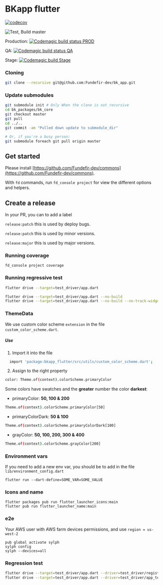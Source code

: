 # BKapp flutter

[![codecov](https://codecov.io/gh/Fundefir-dev/bk_app/branch/master/graph/badge.svg?token=36HA1X385U)](https://codecov.io/gh/Fundefir-dev/bk_app)

![Test, Build master](https://github.com/Fundefir-dev/bk_app/workflows/Test,%20Build%20master/badge.svg)

Production: [![Codemagic build status PROD](https://api.codemagic.io/apps/5f03816ef9cfa6000e6d3b49/5f03816ef9cfa6000e6d3b48/status_badge.svg)](https://codemagic.io/apps/5f03816ef9cfa6000e6d3b49/5f03816ef9cfa6000e6d3b48/latest_build)

QA: [![Codemagic build status QA](https://api.codemagic.io/apps/5f03816ef9cfa6000e6d3b49/5f0647b532c6cf2b4f64a10d/status_badge.svg)](https://codemagic.io/apps/5f03816ef9cfa6000e6d3b49/5f0647b532c6cf2b4f64a10d/latest_build)

Stage: [![Codemagic build Stage](https://api.codemagic.io/apps/5f03816ef9cfa6000e6d3b49/5f064b18d9ccd53cdbc2002a/status_badge.svg)](https://codemagic.io/apps/5f03816ef9cfa6000e6d3b49/5f064b18d9ccd53cdbc2002a/latest_build)

### Cloning

```sh
git clone --recursive git@github.com:Fundefir-dev/bk_app.git
```

### Update submodules

```sh
git submodule init # Only When the clone is not recursive
cd bk_packages/bk_core
git checkout master
git pull
cd ../..
git commit -am "Pulled down update to submodule_dir"

# Or, if you're a busy person:
git submodule foreach git pull origin master
```

## Get started

Please install [https://github.com/Fundefir-dev/commons](https://github.com/Fundefir-dev/commons).

With `fd` commands, run `fd_console project` for view the different options and helpers.

## Create a release

In your PR, you can to add a label

`release:patch` this is used by deploy bugs.

`release:patch` this is used by minor versions.

`release:major` this is used by major versions.

### Running coverage

```
fd_console project coverage
```

### Running regressive test

```sh
flutter drive --target=test_driver/app.dart

flutter drive --target=test_driver/app.dart --no-build
flutter drive --target=test_driver/app.dart --no-build --no-track-widget-creation
```

### ThemeData

We use custom color scheme `extension` in the file `custom_color_scheme.dart`.

##### Use

1. Import it into the file

```sh
  import 'package:bkapp_flutter/src/utils/custom_color_scheme.dart';
```

2. Assign to the right property

```sh
color: Theme.of(context).colorScheme.primaryColor
```

Some colors have swatches and the **greater** number the color **darkest**:

- primaryColor: **50, 100 & 200**

```sh
Theme.of(context).colorScheme.primaryColor[50]
```

- primaryColorDark: **50 & 100**

```sh
Theme.of(context).colorScheme.primaryColorDark[100]
```

- grayColor: **50, 100, 200, 300 & 400**

```sh
Theme.of(context).colorScheme.grayColor[200]
```

### Environment vars

If you need to add a new env var, you should be to add in the file `lib/environment_config.dart`

```
flutter run --dart-define=SOME_VAR=SOME_VALUE
```

### Icons and name

```
flutter packages pub run flutter_launcher_icons:main
flutter pub run flutter_launcher_name:main
```

### e2e

Your AWS user with AWS farm devices permissions, and use `region = us-west-2`

```
pub global activate sylph
sylph config
sylph --devices=all
```

### Regression test

```sh
flutter drive --target=test_driver/app.dart --driver=test_driver/register_test.dart
flutter drive --target=test_driver/app.dart --driver=test_driver/app_test.dart
```
